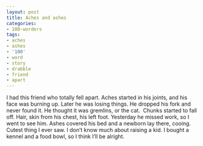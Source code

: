 ```yaml
---
layout: post
title: Aches and ashes
categories:
- 100-worders
tags:
- aches
- ashes
- '100'
- word
- story
- drabble
- friend
- apart
---
```

I had this friend who totally fell apart. Aches started in his joints, and his face was burning up. 
Later he was losing things. He dropped his fork and never found it. He thought it was gremlins, or the cat. 
Chunks started to fall off. Hair, skin from his chest, his left foot. 
Yesterday he missed work, so I went to see him. Ashes covered his bed and a newborn lay there, cooing. Cutest thing I ever saw.
I don’t know much about raising a kid. I bought a kennel and a food bowl, so I think I’ll be alright.
